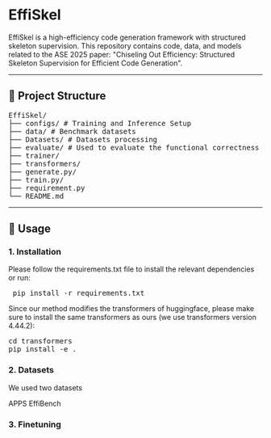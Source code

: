 # EffiSkel

EffiSkel is a high-efficiency code generation framework with structured skeleton supervision.
This repository contains code, data, and models related to the ASE 2025 paper: "Chiseling Out Efficiency: Structured Skeleton Supervision for Efficient Code Generation".

---

## 📁 Project Structure

<pre>
EffiSkel/
├── configs/ # Training and Inference Setup
├── data/ # Benchmark datasets
├── Datasets/ # Datasets processing
├── evaluate/ # Used to evaluate the functional correctness and efficiency of the code
├── trainer/ 
├── transformers/ 
├── generate.py/
├── train.py/
├── requirement.py
└── README.md
</pre>
  
---

## 🚀 Usage

### 1. Installation

Please follow the requirements.txt file to install the relevant dependencies or run:

<pre> pip install -r requirements.txt</pre>

Since our method modifies the transformers of huggingface, please make sure to install the same transformers as ours (we use transformers version 4.44.2):

<pre>
cd transformers
pip install -e .
</pre>
  
### 2. Datasets

We used two datasets

APPS
EffiBench

### 3. Finetuning




